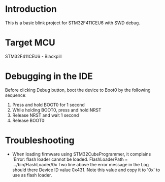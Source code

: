 # Introduction
This is a basic blink project for STM32F411CEU6 with SWD debug.

# Target MCU
STM32F411CEU6 - Blackpill

# Debugging in the IDE

Before clicking Debug button, boot the device to Boot0 by the following sequence:
1. Press and hold BOOT0 for 1 second
2. While holding BOOT0, press and hold NRST
3. Release NRST and wait 1 second
4. Release BOOT0

# Troubleshooting

- When loading firmware using STM32CubeProgrammer, it complains 'Error: flash loader cannot be loaded. FlashLoaderPath = .../bin/FlashLoader/0x
Two line above the error message in the Log should there Device ID value 0x431. Note this value and copy it to '0x' to use as flash loader.
